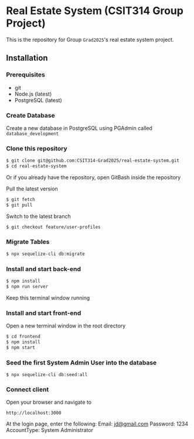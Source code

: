 # Real Estate System (CSIT314 Group Project)

This is the repository for Group `Grad2025`'s real estate system project.

## Installation

### Prerequisites

- git
- Node.js (latest)
- PostgreSQL (latest)

### Create Database

Create a new database in PostgreSQL using PGAdmin called `database_development`

### Clone this repository

```bash
$ git clone git@github.com:CSIT314-Grad2025/real-estate-system.git
$ cd real-estate-system
```
Or if you already have the repository, open GitBash inside the repository

Pull the latest version

```bash
$ git fetch
$ git pull
```
Switch to the latest branch
```
$ git checkout feature/user-profiles
```

### Migrate Tables

```bash
$ npx sequelize-cli db:migrate
```
### Install and start back-end

```bash
$ npm install
$ npm run server
```
Keep this terminal window running

### Install and start front-end

Open a new terminal window in the root directory

```bash
$ cd frontend
$ npm install
$ npm start
```

### Seed the first System Admin User into the database

```
$ npx sequelize-cli db:seed:all
```

### Connect client

Open your browser and navigate to
```
http://localhost:3000
```

At the login page, enter the following:
Email: jd@gmail.com
Password: 1234
AccountType: System Administrator

